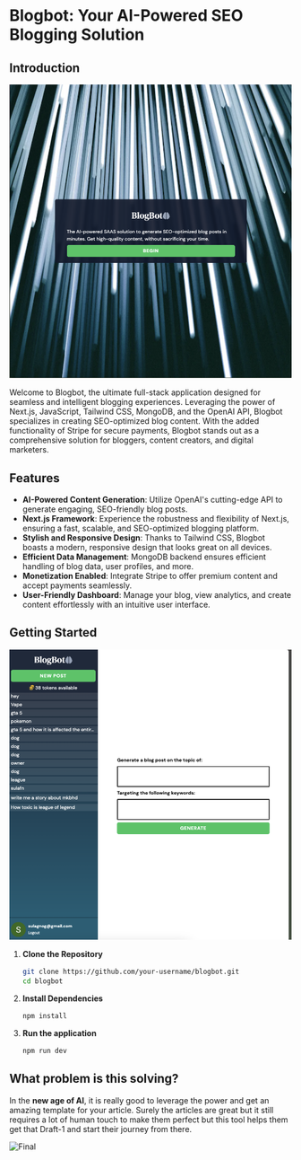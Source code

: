 # Blogbot: Your AI-Powered SEO Blogging Solution

## Introduction
![Landing Page](image1.png)

Welcome to Blogbot, the ultimate full-stack application designed for seamless and intelligent blogging experiences. Leveraging the power of Next.js, JavaScript, Tailwind CSS, MongoDB, and the OpenAI API, Blogbot specializes in creating SEO-optimized blog content. With the added functionality of Stripe for secure payments, Blogbot stands out as a comprehensive solution for bloggers, content creators, and digital marketers.

## Features

- **AI-Powered Content Generation**: Utilize OpenAI's cutting-edge API to generate engaging, SEO-friendly blog posts.
- **Next.js Framework**: Experience the robustness and flexibility of Next.js, ensuring a fast, scalable, and SEO-optimized blogging platform.
- **Stylish and Responsive Design**: Thanks to Tailwind CSS, Blogbot boasts a modern, responsive design that looks great on all devices.
- **Efficient Data Management**: MongoDB backend ensures efficient handling of blog data, user profiles, and more.
- **Monetization Enabled**: Integrate Stripe to offer premium content and accept payments seamlessly.
- **User-Friendly Dashboard**: Manage your blog, view analytics, and create content effortlessly with an intuitive user interface.

## Getting Started
![Web app](image2.png)

1. **Clone the Repository**
   ```bash
   git clone https://github.com/your-username/blogbot.git
   cd blogbot

2. **Install Dependencies**
   ```bash
   npm install

3. **Run the application**
    ```bash
    npm run dev

## What problem is this solving?

In the **new age of AI**, it is really good to leverage the power and get an amazing template for your article. Surely the articles are great but it still requires a lot of human touch to make them perfect but this tool helps them get that Draft-1 and start their journey from there.

![Final](image3.png)

